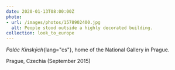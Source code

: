 ```yaml
---
date: 2020-01-13T08:00:00Z
photo:
- url: /images/photos/1578902400.jpg
  alt: People stood outside a highly decorated building.
collection: look_to_europe
---
```

*Palác Kinských*{lang="cs"}, home of the National Gallery in Prague.

Prague, Czechia (September 2015)
